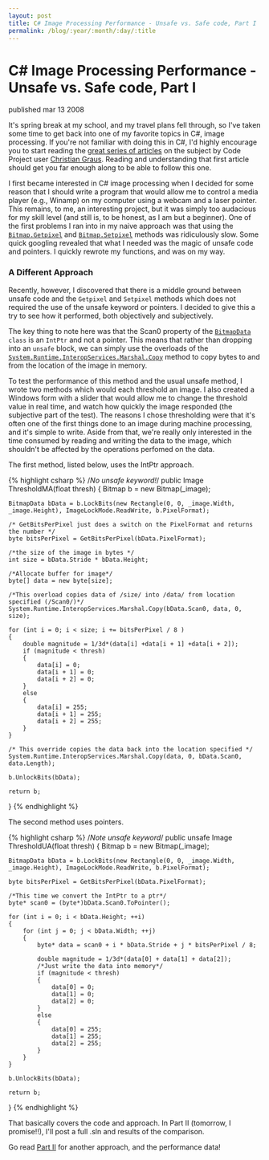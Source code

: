 ```yaml
---
layout: post
title: C# Image Processing Performance - Unsafe vs. Safe code, Part I
permalink: /blog/:year/:month/:day/:title
---
```


# C# Image Processing Performance - Unsafe vs. Safe code, Part I

<span class="pubdate">published mar 13 2008</span>

It's spring break at my school, and my travel plans fell through, so I've taken some time to get back into one of my favorite topics in C#, image processing. If you're not familiar with doing this in C#, I'd highly encourage you to start reading the <a href="http://www.codeproject.com/KB/GDI-plus/csharpgraphicfilters11.aspx">great series of articles</a> on the subject by Code Project user <a href="http://www.codeproject.com/script/Articles/MemberArticles.aspx?amid=6556">Christian Graus</a>. Reading and understanding that first article should get you far enough along to be able to follow this one.

I first became interested in C# image processing when I decided for some reason that I should write a program that would allow me to control a media player (e.g., Winamp) on my computer using a webcam and a laser pointer. This remains, to me, an interesting project, but it was simply too audacious for my skill level (and still is, to be honest, as I am but a beginner). One of the first problems I ran into in my naive approach was that using the <code><a href="http://msdn2.microsoft.com/en-us/library/system.drawing.bitmap.getpixel.aspx">Bitmap.Getpixel</a></code> and <code><a href="msdn2.microsoft.com/en-us/library/system.drawing.bitmap.setpixel.aspx">Bitmap.Setpixel</a></code> methods was ridiculously slow. Some quick googling revealed that what I needed was the magic of unsafe code and pointers. I quickly rewrote my functions, and was on my way.

<h3>A Different Approach</h3>
Recently, however, I discovered that there is a middle ground between unsafe code and the <code>Getpixel</code> and <code>Setpixel</code> methods which does not required the use of the unsafe keyword or pointers. I decided to give this a try to see how it performed, both objectively and subjectively.

The key thing to note here was that the Scan0 property of the <code><a href="http://msdn2.microsoft.com/en-us/library/system.drawing.imaging.bitmapdata.aspx">BitmapData</a> class</code> is an <code>IntPtr</code> and not a pointer. This means that rather than dropping into an <code>unsafe</code> block, we can simply use the overloads of the <code><a href="http://msdn2.microsoft.com/en-us/library/system.runtime.interopservices.marshal.copy.aspx">System.Runtime.InteropServices.Marshal.Copy</a></code> method to copy bytes to and from the location of the image in memory.

To test the performance of this method and the usual unsafe method, I wrote two methods which would each threshold an image. I also created a Windows form with a slider that would allow me to change the threshold value in real time, and watch how quickly the image responded (the subjective part of the test). The reasons I chose thresholding were that it's often one of the first things done to an image during machine processing,  and it's simple to write. Aside from that, we're really only interested in the time consumed by reading and writing the data to the image, which shouldn't be affected by the operations perfomed on the data.

The first method, listed below, uses the IntPtr approach.

{% highlight csharp %}
/*No unsafe keyword!*/
public Image ThresholdMA(float thresh)
{
	Bitmap b = new Bitmap(_image);

	BitmapData bData = b.LockBits(new Rectangle(0, 0, _image.Width, _image.Height), ImageLockMode.ReadWrite, b.PixelFormat);

	/* GetBitsPerPixel just does a switch on the PixelFormat and returns the number */
	byte bitsPerPixel = GetBitsPerPixel(bData.PixelFormat);

	/*the size of the image in bytes */
	int size = bData.Stride * bData.Height;

	/*Allocate buffer for image*/
	byte[] data = new byte[size];

	/*This overload copies data of /size/ into /data/ from location specified (/Scan0/)*/
	System.Runtime.InteropServices.Marshal.Copy(bData.Scan0, data, 0, size);

	for (int i = 0; i < size; i += bitsPerPixel / 8 )
	{
		double magnitude = 1/3d*(data[i] +data[i + 1] +data[i + 2]);
		if (magnitude < thresh)
		{
			data[i] = 0;
			data[i + 1] = 0;
			data[i + 2] = 0;
		}
		else
		{
			data[i] = 255;
			data[i + 1] = 255;
			data[i + 2] = 255;
		}
	}

	/* This override copies the data back into the location specified */
	System.Runtime.InteropServices.Marshal.Copy(data, 0, bData.Scan0, data.Length);

	b.UnlockBits(bData);

	return b;
}
{% endhighlight %}

The second method uses pointers.

{% highlight csharp %}
/*Note unsafe keyword*/
public unsafe Image ThresholdUA(float thresh)
{
	Bitmap b = new Bitmap(_image);

	BitmapData bData = b.LockBits(new Rectangle(0, 0, _image.Width, _image.Height), ImageLockMode.ReadWrite, b.PixelFormat);

	byte bitsPerPixel = GetBitsPerPixel(bData.PixelFormat);

	/*This time we convert the IntPtr to a ptr*/
	byte* scan0 = (byte*)bData.Scan0.ToPointer();

	for (int i = 0; i < bData.Height; ++i)
	{
		for (int j = 0; j < bData.Width; ++j)
		{
			byte* data = scan0 + i * bData.Stride + j * bitsPerPixel / 8;

			double magnitude = 1/3d*(data[0] + data[1] + data[2]);
			/*Just write the data into memory*/
			if (magnitude < thresh)
			{
				data[0] = 0;
				data[1] = 0;
				data[2] = 0;
			}
			else
			{
				data[0] = 255;
				data[1] = 255;
				data[2] = 255;
			}
		}
	}

	b.UnlockBits(bData);

	return b;
}
{% endhighlight %}


That basically covers the code and approach. In Part II (tomorrow, I promise!!), I'll post a full .sln and results of the comparison.

Go read [Part II](/blog/2008/03/14/c-image-processing-performance-unsafe-vs-safe-code-part-ii/) for another approach, and the performance data!
